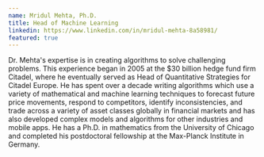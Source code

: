 ```yaml
---
name: Mridul Mehta, Ph.D.
title: Head of Machine Learning
linkedin: https://www.linkedin.com/in/mridul-mehta-8a58981/
featured: true
---
```


Dr. Mehta's expertise is in creating algorithms to solve challenging problems. This experience began in 2005 at the $30 billion hedge fund firm Citadel, where he eventually served as Head of Quantitative Strategies for Citadel Europe. He has spent over a decade writing algorithms which use a variety of mathematical and machine learning techniques to forecast future price movements, respond to competitors, identify inconsistencies, and trade across a variety of asset classes globally in financial markets and has also developed complex models and algorithms for other industries and mobile apps. He has a Ph.D. in mathematics from the University of Chicago and completed his postdoctoral fellowship at the Max-Planck Institute in Germany.
